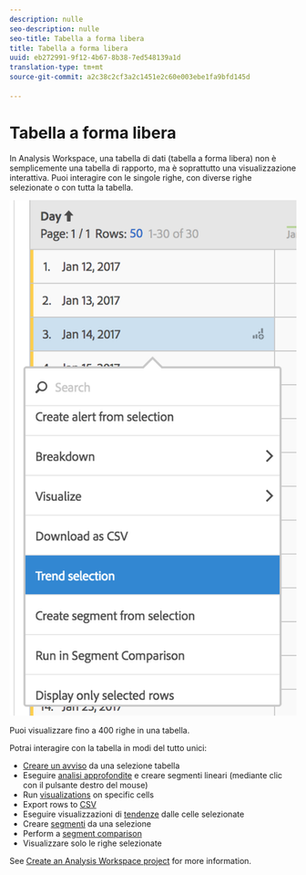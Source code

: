 ```yaml
---
description: nulle
seo-description: nulle
seo-title: Tabella a forma libera
title: Tabella a forma libera
uuid: eb272991-9f12-4b67-8b38-7ed548139a1d
translation-type: tm+mt
source-git-commit: a2c38c2cf3a2c1451e2c60e003ebe1fa9bfd145d

---
```



# Tabella a forma libera

In Analysis Workspace, una tabella di dati (tabella a forma libera) non è semplicemente una tabella di rapporto, ma è soprattutto una visualizzazione interattiva. Puoi interagire con le singole righe, con diverse righe selezionate o con tutta la tabella.

![](assets/data-table.png)

Puoi visualizzare fino a 400 righe in una tabella.

Potrai interagire con la tabella in modi del tutto unici:

* [Creare un avviso](/help/components/c-alerts/alert-builder.md) da una selezione tabella
* Eseguire [analisi approfondite](../../../analyze/analysis-workspace/components/dimensions/t-breakdown-fa.md#task_B594DA2476E84DFDA8279E831F0BD9C4) e creare segmenti lineari (mediante clic con il pulsante destro del mouse)
* Run [visualizations](../../../analyze/analysis-workspace/visualizations/freeform-analysis-visualizations.md#concept_09242627629147A88A68F1506954C276) on specific cells
* Export rows to [CSV](../../../analyze/analysis-workspace/curate-share/download-send.md#concept_BB548979F47F45739679B830428C3025)
* Eseguire visualizzazioni di [tendenze](../../../analyze/analysis-workspace/analysis-workspace-features.md#section_34930C967C104C2B9092BA8DCF2BF81A) dalle celle selezionate
* Creare    [segmenti](../../../analyze/analysis-workspace/components/t-freeform-project-segment.md#task_11C6A2C7717B48049E5750B9D20FEC80) da una selezione
* Perform a [segment comparison](../../../analyze/analysis-workspace/c-panels/c-segment-comparison/segment-comparison.md#concept_74FAC1C6D0204F9190A110B0D9005793)
* Visualizzare solo le righe selezionate

See [Create an Analysis Workspace project](../../../analyze/analysis-workspace/build-workspace-project/t-freeform-project.md#task_C2C698ACC7954062A28E4784911E6CF2) for more information.
